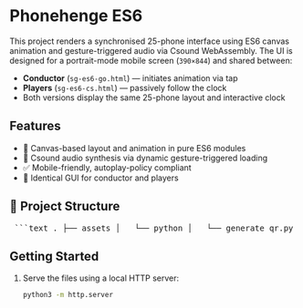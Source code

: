 # Phonehenge ES6

This project renders a synchronised 25-phone interface using ES6 canvas animation and gesture-triggered audio via Csound WebAssembly. The UI is designed for a portrait-mode mobile screen (`390×844`) and shared between:

- **Conductor** (`sg-es6-go.html`) — initiates animation via tap
- **Players** (`sg-es6-cs.html`) — passively follow the clock
- Both versions display the same 25-phone layout and interactive clock

## Features

- 🎨 Canvas-based layout and animation in pure ES6 modules
- 🎵 Csound audio synthesis via dynamic gesture-triggered loading
- ✅ Mobile-friendly, autoplay-policy compliant
- 🔁 Identical GUI for conductor and players

## 📁 Project Structure
<pre> ```text . ├── assets │   └── python │   └── generate_qr.py ├── css │   └── bootstrap.min.css ├── js │   ├── ES6-GUI │   │   ├── animation.js │   │   ├── canvasExtensions.js │   │   ├── canvasUtils.js │   │   ├── color.js │   │   ├── enableKeys.js │   │   ├── favicon.ico │   │   ├── helpers.js │   │   ├── henge.js │   │   ├── main.js │   │   ├── runTime.js │   │   ├── sequence.js │   │   └── text.js │   └── Synth │   ├── csound-init.js │   ├── csound.js │   ├── csound.wasm │   └── csound.worklet.js ├── LICENSE ├── README.md ├── sg-es6-cs.html ├── sg-es6-go.html └── sg-es6-gui.html ``` </pre>

## Getting Started

1. Serve the files using a local HTTP server:
   ```bash
   python3 -m http.server
